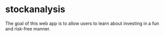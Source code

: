 # stockanalysis
The goal of this web app is to allow users to learn about investing in a fun and risk-free manner.
